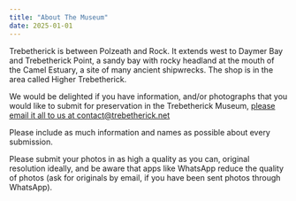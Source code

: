 ```yaml
---
title: "About The Museum"
date: 2025-01-01
---
```


Trebetherick is between Polzeath and Rock. It extends west to Daymer Bay and Trebetherick Point, a sandy bay with rocky headland at the mouth of the Camel Estuary, a site of many ancient shipwrecks. The shop is in the area called Higher Trebetherick.

We would be delighted if you have information, and/or photographs that you would like to submit for preservation in the Trebetherick Museum, [please email it all to us at contact@trebetherick.net](mailto:contact@trebetherick.net)

Please include as much information and names as possible about every submission. 

Please submit your photos in as high a quality as you can, original resolution ideally, and be aware that apps like WhatsApp reduce the quality of photos (ask for originals by email, if you have been sent photos through WhatsApp).



